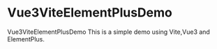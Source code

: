 # Vue3ViteElementPlusDemo
Vue3ViteElementPlusDemo
This is a simple demo using Vite,Vue3 and ElementPlus.

